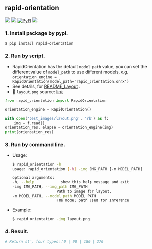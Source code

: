 ## rapid-orientation
<p align="left">
    <a href=""><img src="https://img.shields.io/badge/Python->=3.7,<=3.10-aff.svg"></a>
    <a href=""><img src="https://img.shields.io/badge/OS-Linux%2C%20Win%2C%20Mac-pink.svg"></a>
    <a href="https://pypi.org/project/rapid-orientation/"><img alt="PyPI" src="https://img.shields.io/pypi/v/rapid-orientation"></a>
    <a href="https://pepy.tech/project/rapid-orientation"><img src="https://static.pepy.tech/personalized-badge/rapid-orientation?period=total&units=abbreviation&left_color=grey&right_color=blue&left_text=Downloads"></a>
</p>

### 1. Install package by pypi.
```bash
$ pip install rapid-orientation
```

### 2. Run by script.
- RapidOrientation has the default `model_path` value, you can set the different value of `model_path` to use different models, e.g. `orientation_engine = RapidOrientation(model_path='rapid_orientation.onnx')`
- See details, for [README_Layout](https://github.com/RapidAI/RapidStructure/blob/main/docs/README_Orientation.md) .
- 📌 `layout.png` source: [link](https://github.com/RapidAI/RapidStructure/blob/main/test_images/layout.png)

```python
from rapid_orientation import RapidOrientation

orientation_engine = RapidOrientation()

with open('test_images/layout.png', 'rb') as f:
    img = f.read()
orientation_res, elapse = orientation_engine(img)
print(orientation_res)
```

### 3. Run by command line.
- Usage:
    ```bash
    $ rapid_orientation -h
    usage: rapid_orientation [-h] -img IMG_PATH [-m MODEL_PATH]

    optional arguments:
    -h, --help            show this help message and exit
    -img IMG_PATH, --img_path IMG_PATH
                        Path to image for layout.
    -m MODEL_PATH, --model_path MODEL_PATH
                        The model path used for inference
    ```
- Example:
    ```bash
    $ rapid_orientation -img layout.png
    ```

### 4. Result.
```python
# Return str, four types:：0 | 90 | 180 | 270
```
